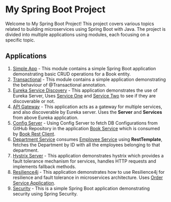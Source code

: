 # My Spring Boot Project

Welcome to My Spring Boot Project! This project covers various topics related to building microservices using Spring
Boot with Java. The project is divided into multiple applications using modules, each focusing on a specific topic.

## Applications

1. [Simple App](./SimpleApp/README.md) - This module contains a simple Spring Boot application demonstrating basic CRUD
   operations for a Book entity.
2. [Transactional](./Transactional/README.md) - This module contains a simple application demonstrating the behaviour of
   @Transactional annotation.
3. [Eureka Service Discovery](./EurekaServer/README.md) - This application demonstrates the use of Eureka
   Server, Uses [Service One](./EurekaServiceOne/README.md) and [Service Two](./EurekaServiceTwo/README.md) to see if
   they are discoverable or not.
4. [API Gateway](./ApiGateway/README.md) - This application acts as a gateway for multiple services, and also
   discoverable by Eureka server. Uses the **Server** and **Services** from above Eureka application.
5. [Config Server](./ConfigServer/README.md) - Using Config Server to fetch DB Configurations from GitHub Repository in
   the application [Book Service](./BookClientService/README.md) which is consumed
   by [Book Rest Client](./BookRestClient/README.md).
6. [Department Service](./DepartmentService/README.md) consumes [Employee Service](./EmployeeService/README.md) using
   **RestTemplate**, fetches the Department by ID with all the employees belonging to that department.
7. [Hystrix Server](./HystrixServer/README.md) - This application demonstrates hystrix which provides a fault tolerance
   mechanism for services, handles HTTP requests and implements fallback methods.
8. [Resilience4j](./UserResilienceService/README.md) - This application demonstrates how to use Resilience4j for
   resilience and fault tolerance in microservices architecture. Uses [Order Service Application](./OrderService/README.md).
9. [Security](./Security/README.md) - This is a simple Spring Boot application demonstrating security using Spring Security.